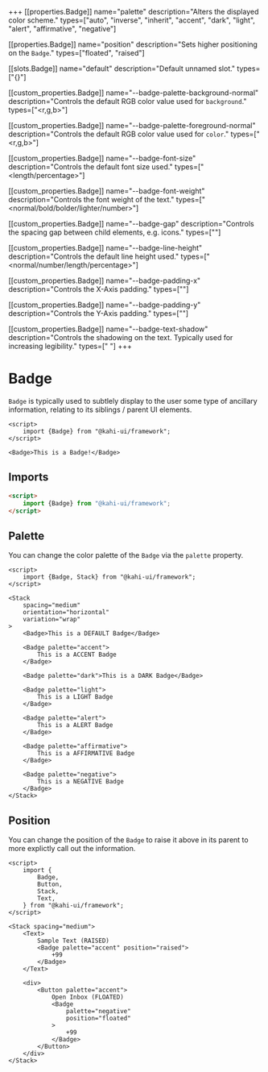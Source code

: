 +++
[[properties.Badge]]
name="palette"
description="Alters the displayed color scheme."
types=["auto", "inverse", "inherit", "accent", "dark", "light", "alert", "affirmative", "negative"]

[[properties.Badge]]
name="position"
description="Sets higher positioning on the <code>Badge</code>."
types=["floated", "raised"]

[[slots.Badge]]
name="default"
description="Default unnamed slot."
types=["{}"]

[[custom_properties.Badge]]
name="--badge-palette-background-normal"
description="Controls the default RGB color value used for `background`."
types=["<r,g,b>"]

[[custom_properties.Badge]]
name="--badge-palette-foreground-normal"
description="Controls the default RGB color value used for `color`."
types=["<r,g,b>"]

[[custom_properties.Badge]]
name="--badge-font-size"
description="Controls the default font size used."
types=["<length/percentage>"]

[[custom_properties.Badge]]
name="--badge-font-weight"
description="Controls the font weight of the text."
types=["<normal/bold/bolder/lighter/number>"]

[[custom_properties.Badge]]
name="--badge-gap"
description="Controls the spacing gap between child elements, e.g. icons."
types=["<length>"]

[[custom_properties.Badge]]
name="--badge-line-height"
description="Controls the default line height used."
types=["<normal/number/length/percentage>"]

[[custom_properties.Badge]]
name="--badge-padding-x"
description="Controls the X-Axis padding."
types=["<length>"]

[[custom_properties.Badge]]
name="--badge-padding-y"
description="Controls the Y-Axis padding."
types=["<length>"]

[[custom_properties.Badge]]
name="--badge-text-shadow"
description="Controls the shadowing on the text. Typically used for increasing legibility."
types=["<offset-x> <offset-y> <blur-radius>"]
+++

# Badge

`Badge` is typically used to subtlely display to the user some type of ancillary information, relating to its siblings / parent UI elements.

```svelte repl Badge Preview
<script>
    import {Badge} from "@kahi-ui/framework";
</script>

<Badge>This is a Badge!</Badge>
```

## Imports

```html default Badge Imports
<script>
    import {Badge} from "@kahi-ui/framework";
</script>
```

## Palette

You can change the color palette of the `Badge` via the `palette` property.

```svelte repl Badge Palette
<script>
    import {Badge, Stack} from "@kahi-ui/framework";
</script>

<Stack
    spacing="medium"
    orientation="horizontal"
    variation="wrap"
>
    <Badge>This is a DEFAULT Badge</Badge>

    <Badge palette="accent">
        This is a ACCENT Badge
    </Badge>

    <Badge palette="dark">This is a DARK Badge</Badge>

    <Badge palette="light">
        This is a LIGHT Badge
    </Badge>

    <Badge palette="alert">
        This is a ALERT Badge
    </Badge>

    <Badge palette="affirmative">
        This is a AFFIRMATIVE Badge
    </Badge>

    <Badge palette="negative">
        This is a NEGATIVE Badge
    </Badge>
</Stack>
```

## Position

You can change the position of the `Badge` to raise it above in its parent to more explictly call out the information.

```svelte repl Badge Position
<script>
    import {
        Badge,
        Button,
        Stack,
        Text,
    } from "@kahi-ui/framework";
</script>

<Stack spacing="medium">
    <Text>
        Sample Text (RAISED)
        <Badge palette="accent" position="raised">
            +99
        </Badge>
    </Text>

    <div>
        <Button palette="accent">
            Open Inbox (FLOATED)
            <Badge
                palette="negative"
                position="floated"
            >
                +99
            </Badge>
        </Button>
    </div>
</Stack>
```
